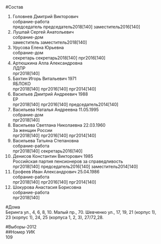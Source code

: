 #Состав  
1. Головнев Дмитрий Викторович  
    собрание-работа  
    председатель председатель2018[140] заместитель2016[140]  
2. Лушпай Сергей Анатольевич  
    собрание-дом  
    заместитель заместитель2018[140]  
3. Урусова Елена Юрьевна  
    собрание-дом  
    секретарь секретарь2018[140] прг2016[140]  
4. Артюшкина Алла Александровна  
    ЛДПР  
    прг2018[140]  
5. Бахтин Игорь Витальевич 1971  
    ЯБЛОКО  
    прг2018[140] прг2016[140] прг2014[140]  
6. Васильев Дмитрий Андреевич 1988  
    ЕР  
    прг2018[140] прг2016[140] председатель2014[140]  
7. Васильева Наталья Андреевна 11.05.1995  
    собрание-дом  
    прг2018[140]  
8. Васильева Светлана Николаевна 22.03.1960  
    За женщин России  
    прг2018[140] прг2016[140] прг2014[140]  
9. Васильева Татьяна Степановна  
    собрание-работа  
    прг2018[140] секретарь2016[140]  
10. Денисов Константин Викторович 1985  
    Российская партия пенсионеров за справедливость  
    прг2018[140] председатель2016[140] заместитель2014[140]  
11. Ерофеев Иван Александрович 25.04.1986  
    собрание-работа  
    прг2018[140] прг2016[140] прг2014[140]  
12. Шокурова Анастасия Борисовна  
    собрание-работа  
    прг2018[140]  

#Дома  
Беринга ул.,      4, 6, 8, 10. Малый пр.,   70. Шевченко ул.,     17, 19, 21 (корпус 1), 23 (корпус 1), 24, 25 (корпуса 1, 2, 3), 27/72,28.  
  
#Выборы-2012  
##Номер УИК  
109  
